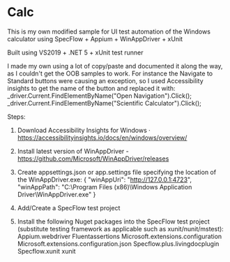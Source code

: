 # Calc
This is my own modified sample for UI test automation of the Windows calculator using SpecFlow + Appium + WinAppDriver + xUnit

Built using VS2019 + .NET 5 + xUnit test runner

I made my own using a lot of copy/paste and documented it along the way, as I couldn't get the OOB samples to work.
For instance the Navigate to Standard buttons were causing an exception, so I used Accessibility insights to get the name of the button and replaced it with:
  _driver.Current.FindElementByName("Open Navigation").Click();
  _driver.Current.FindElementByName("Scientific Calculator").Click();

Steps:
1. Download Accessibility Insights for Windows · https://accessibilityinsights.io/docs/en/windows/overview/

2. Install latest version of WinAppDriver - https://github.com/Microsoft/WinAppDriver/releases

3. Create appsettings.json or app.settings file specifying the location of the WinAppDriver.exe:
	{
	  "winAppUri": "http://127.0.0.1:4723",
	  "winAppPath": "C:\\Program Files (x86)\\Windows Application Driver\\WinAppDriver.exe"
	}
	
4. Add/Create a SpecFlow test project

5. Install the following Nuget packages into the SpecFlow test project (substitute testing framework as applicable such as xunit/nunit/mstest):
	Appium.webdriver
	Fluentassertions
	Microsoft.extensions.configuration
	Microsoft.extensions.configuration.json
	Specflow.plus.livingdocplugin
	Specflow.xunit
  xunit
